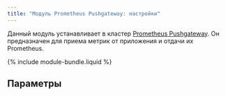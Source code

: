 ```yaml
---
title: "Модуль Prometheus Pushgateway: настройки"
---
```


Данный модуль устанавливает в кластер [Prometheus Pushgateway](https://github.com/prometheus/pushgateway). Он предназначен для приема метрик от приложения и отдачи их Prometheus.

{% include module-bundle.liquid %}

## Параметры

<!-- SCHEMA -->
